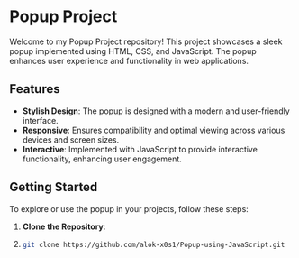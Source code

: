 # Popup Project

Welcome to my Popup Project repository! This project showcases a sleek popup implemented using HTML, CSS, and JavaScript. The popup enhances user experience and functionality in web applications.

## Features

- **Stylish Design**: The popup is designed with a modern and user-friendly interface.
- **Responsive**: Ensures compatibility and optimal viewing across various devices and screen sizes.
- **Interactive**: Implemented with JavaScript to provide interactive functionality, enhancing user engagement.

## Getting Started

To explore or use the popup in your projects, follow these steps:

1. **Clone the Repository**:
2. 
   ```bash
   git clone https://github.com/alok-x0s1/Popup-using-JavaScript.git
